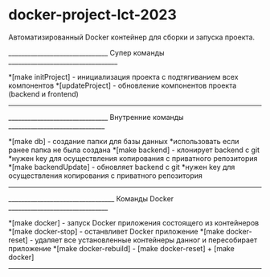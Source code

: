 # docker-project-lct-2023
 Автоматизированный Docker контейнер для сборки и запуска проекта.

 _______________________________ Супер команды __________________________________
 
 *[make initProject] - инициализация проекта с подтягиванием всех компонентов 
 *[updateProject] - обновление компонентов проекта (backend и frontend) 
 
 ________________________________________________________________________________
 
 
 _______________________________ Внутренние команды ______________________________
 
 *[make db] - создание папки для базы данных                    *использовать если ранее папка не была создана
 *[make backend] - клонирует backend с git                      *нужен key для осуществления копирования с приватного репозитория
 *[make backendUpdate] - обновляет backend с git                *нужен key для осуществления копирования с приватного репозитория
 
 ________________________________________________________________________________
 
 
 _________________________________ Команды Docker _______________________________
 
 *[make docker] - запуск Docker приложения состоящего из контейнеров
 *[make docker-stop] - останвливет Docker приложение
 *[make docker-reset] - удаляет все установленные контейнеры данног и пересобирает приложение
 *[make docker-rebuild] - [make docker-reset] + [make docker]
 
 ________________________________________________________________________________
